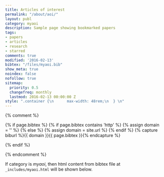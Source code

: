 ```yaml
---
title: Articles of interest
permalink: "/about/aoi/"
layout: publ
category: myaoi
description: Sample page showing bookmarked papers
tags:
- papers
- articles
- research
- starred
comments: true
modified: '2016-02-13'
bibtex: "/files/myaoi.bib"
show_meta: true
noindex: false
nofollow: true
sitemap:
  priority: 0.5
  changefreq: monthly
  lastmod: 2016-02-13 00:00:00 Z
style: ".container {\n      max-width: 48rem;\n  } \n"
---
```


{% comment %}
<!-- bibbase.org should work with following code unless you are hosting domain over https. --> 

{% if page.bibtex %}
 {% if page.bibtex contains 'http' %}
  {% assign domain = '' %}
  {% else %}
  {% assign domain = site.url %}
 {% endif %}
 {% capture biburl %}{{ domain }}{{ page.bibtex }}{% endcapture %}
<script src="http://bibbase.org/show?bib={{ biburl | cgi_escape }}&amp;jsonp=1&amp;authorFirst=1"></script>
{% endif %}

{% endcomment %}

If category is *myaoi*, then html content from bibtex file at `_includes/myaoi.html` will be shown below.

